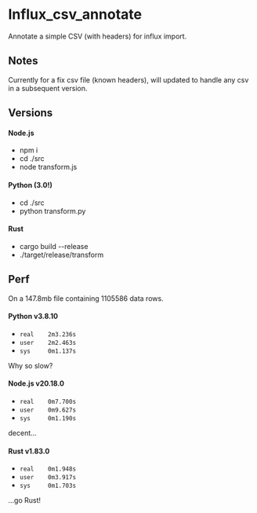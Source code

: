 # Influx_csv_annotate

Annotate a simple CSV (with headers) for influx import.

## Notes

Currently for a fix csv file (known headers), will updated to handle any csv in a subsequent version.


## Versions

#### Node.js

- npm i
- cd ./src
- node transform.js


#### Python (3.0!)

- cd ./src
- python transform.py

#### Rust

- cargo build --release
- ./target/release/transform

## Perf

On a 147.8mb file containing 1105586 data rows.

#### Python v3.8.10

- `real    2m3.236s`
- `user    2m2.463s`
- `sys     0m1.137s`

Why so slow?

#### Node.js v20.18.0

- `real    0m7.700s`
- `user    0m9.627s`
- `sys     0m1.190s`

decent...

#### Rust v1.83.0

- `real    0m1.948s`
- `user    0m3.917s`
- `sys     0m1.703s`

...go Rust!
